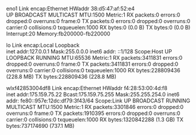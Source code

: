 eno1      Link encap:Ethernet  HWaddr 38:d5:47:af:52:e4  
          UP BROADCAST MULTICAST  MTU:1500  Metric:1
          RX packets:0 errors:0 dropped:0 overruns:0 frame:0
          TX packets:0 errors:0 dropped:0 overruns:0 carrier:0
          collisions:0 txqueuelen:1000 
          RX bytes:0 (0.0 B)  TX bytes:0 (0.0 B)
          Interrupt:20 Memory:fb200000-fb220000 

lo        Link encap:Local Loopback  
          inet addr:127.0.0.1  Mask:255.0.0.0
          inet6 addr: ::1/128 Scope:Host
          UP LOOPBACK RUNNING  MTU:65536  Metric:1
          RX packets:3411831 errors:0 dropped:0 overruns:0 frame:0
          TX packets:3411831 errors:0 dropped:0 overruns:0 carrier:0
          collisions:0 txqueuelen:1000 
          RX bytes:228809436 (228.8 MB)  TX bytes:228809436 (228.8 MB)

wlxf42853004df8 Link encap:Ethernet  HWaddr f4:28:53:00:4d:f8  
          inet addr:175.159.75.22  Bcast:175.159.75.255  Mask:255.255.254.0
          inet6 addr: fe80::957e:12dc:df79:3f43/64 Scope:Link
          UP BROADCAST RUNNING MULTICAST  MTU:1500  Metric:1
          RX packets:3301846 errors:0 dropped:0 overruns:0 frame:0
          TX packets:1910395 errors:0 dropped:0 overruns:0 carrier:0
          collisions:0 txqueuelen:1000 
          RX bytes:1320842288 (1.3 GB)  TX bytes:737174690 (737.1 MB)

